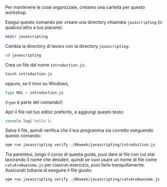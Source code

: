 Per mantenere le cose organizzate, creiamo una cartella per questo workshop.

Esegui questo comando per creare una directory chiamata `javascripting` (o qualcos'altro a tuo piacere):

```bash
mkdir javascripting
```

Cambia la directory di lavoro con la directory `javascripting`:

```bash
cd javascripting
```

Crea un file dal nome `introduction.js`:

```bash
touch introduction.js
```

oppure, se ti trovi su Windows,
```bash
type NUL > introduction.js
```
(`type` è parte del comando!)

Apri il file nel tuo editor preferito, e aggiungi questo testo:

```js
console.log('hello');
```

Salva il file, quindi verifica che il tuo programma sia corretto eseguendo questo comando:

```bash
npm run javascripting verify ./06week/javascripting/introduction.js
```

Tra parentesi, lungo il corso di questa guida, puoi dare al file con cui stai lavorando il nome che desideri, quindi se vuoi usare un nome di file come `catsAreAwesome.js` per ciascun esercizio, puoi farlo tranquillamente. Assicurati tuttavia di eseguire il file giusto:

```bash
npm run javascripting verify ./06week/javascripting/catsAreAwesome.js
```
